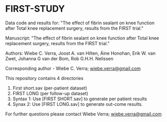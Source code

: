 # FIRST-STUDY
Data code and results for: "The effect of fibrin sealant on knee function after Total knee replacement surgery, results from the FIRST trial."

Manuscript: "The effect of fibrin sealant on knee function after Total knee replacement surgery, results from the FIRST trial."

Authors: Wiebe C. Verra, Joost A. van Hilten, Áine Honohan, Erik W. van Zwet, Johanna G van der Bom, Rob G.H.H. Nelissen

Corresponding author - Wiebe C. Verra; wiebe.verra@gmail.com 

This repository contains  4 directories

1. First short.sav (per-patient dataset)
2. FIRST LONG (per follow-up dataset)
3. Syntax 1: Use [FIRST SHORT.sav]  to generate per patient results
4. Synax 2: Use [FIRST LONG.sav] to generate out-come results.


For further questions please contact Wiebe Verra; wiebe.verra@gmail.com 
